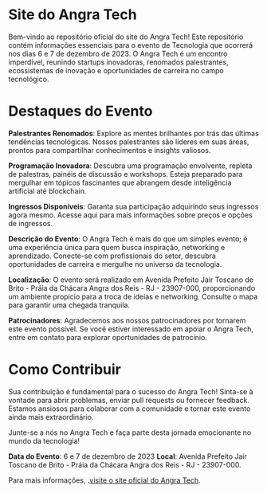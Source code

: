 # Site do Angra Tech
Bem-vindo ao repositório oficial do site do Angra Tech! Este repositório contém informações essenciais para o evento de Tecnologia que ocorrerá nos dias 6 e 7 de dezembro de 2023. O Angra Tech é um encontro imperdível, reunindo startups inovadoras, renomados palestrantes, ecossistemas de inovação e oportunidades de carreira no campo tecnológico.

# Destaques do Evento
**Palestrantes Renomados**: Explore as mentes brilhantes por trás das últimas tendências tecnológicas. Nossos palestrantes são líderes em suas áreas, prontos para compartilhar conhecimentos e insights valiosos.

**Programação Inovadora**: Descubra uma programação envolvente, repleta de palestras, painéis de discussão e workshops. Esteja preparado para mergulhar em tópicos fascinantes que abrangem desde inteligência artificial até blockchain.

**Ingressos Disponíveis**: Garanta sua participação adquirindo seus ingressos agora mesmo. Acesse aqui para mais informações sobre preços e opções de ingressos.

**Descrição do Evento**: O Angra Tech é mais do que um simples evento; é uma experiência única para quem busca inspiração, networking e aprendizado. Conecte-se com profissionais do setor, descubra oportunidades de carreira e mergulhe no universo da tecnologia.

**Localização**: O evento será realizado em Avenida Prefeito Jair Toscano de Brito - Práia da Chácara
Angra dos Reis - RJ - 23907-000, proporcionando um ambiente propício para a troca de ideias e networking. Consulte o mapa para garantir uma chegada tranquila.

**Patrocinadores**: Agradecemos aos nossos patrocinadores por tornarem este evento possível. Se você estiver interessado em apoiar o Angra Tech, entre em contato para explorar oportunidades de patrocínio.

# Como Contribuir
Sua contribuição é fundamental para o sucesso do Angra Tech! Sinta-se à vontade para abrir problemas, enviar pull requests ou fornecer feedback. Estamos ansiosos para colaborar com a comunidade e tornar este evento ainda mais extraordinário.

Junte-se a nós no Angra Tech e faça parte desta jornada emocionante no mundo da tecnologia!

**Data do Evento**: 6 e 7 de dezembro de 2023
**Local**: Avenida Prefeito Jair Toscano de Brito - Práia da Chácara
Angra dos Reis - RJ - 23907-000.

Para mais informações, .[visite o site oficial do Angra Tech](https://www.angra.rj.gov.br/angratech/).

